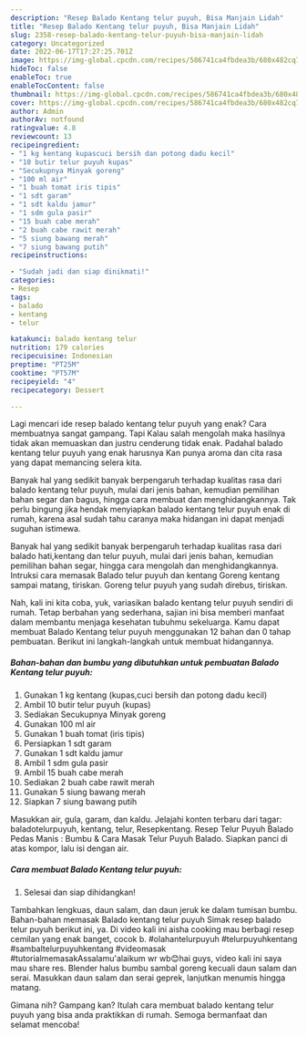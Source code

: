 ```yaml
---
description: "Resep Balado Kentang telur puyuh, Bisa Manjain Lidah"
title: "Resep Balado Kentang telur puyuh, Bisa Manjain Lidah"
slug: 2358-resep-balado-kentang-telur-puyuh-bisa-manjain-lidah
category: Uncategorized
date: 2022-06-17T17:27:25.701Z
image: https://img-global.cpcdn.com/recipes/586741ca4fbdea3b/680x482cq70/balado-kentang-telur-puyuh-foto-resep-utama.jpg
hideToc: false
enableToc: true
enableTocContent: false
thumbnail: https://img-global.cpcdn.com/recipes/586741ca4fbdea3b/680x482cq70/balado-kentang-telur-puyuh-foto-resep-utama.jpg
cover: https://img-global.cpcdn.com/recipes/586741ca4fbdea3b/680x482cq70/balado-kentang-telur-puyuh-foto-resep-utama.jpg
author: Admin
authorAv: notfound
ratingvalue: 4.8
reviewcount: 13
recipeingredient:
- "1 kg kentang kupascuci bersih dan potong dadu kecil"
- "10 butir telur puyuh kupas"
- "Secukupnya Minyak goreng"
- "100 ml air"
- "1 buah tomat iris tipis"
- "1 sdt garam"
- "1 sdt kaldu jamur"
- "1 sdm gula pasir"
- "15 buah cabe merah"
- "2 buah cabe rawit merah"
- "5 siung bawang merah"
- "7 siung bawang putih"
recipeinstructions:

- "Sudah jadi dan siap dinikmati!"
categories:
- Resep
tags:
- balado
- kentang
- telur

katakunci: balado kentang telur 
nutrition: 179 calories
recipecuisine: Indonesian
preptime: "PT25M"
cooktime: "PT57M"
recipeyield: "4"
recipecategory: Dessert

---
```



Lagi mencari ide resep balado kentang telur puyuh yang enak? Cara membuatnya sangat gampang. Tapi Kalau salah mengolah maka hasilnya tidak akan memuaskan dan justru cenderung tidak enak. Padahal balado kentang telur puyuh yang enak harusnya Kan punya aroma dan cita rasa yang dapat memancing selera kita.


Banyak hal yang sedikit banyak berpengaruh terhadap kualitas rasa dari balado kentang telur puyuh, mulai dari jenis bahan, kemudian pemilihan bahan segar dan bagus, hingga cara membuat dan menghidangkannya. Tak perlu bingung jika hendak menyiapkan balado kentang telur puyuh enak di rumah, karena asal sudah tahu caranya maka hidangan ini dapat menjadi suguhan istimewa.

Banyak hal yang sedikit banyak berpengaruh terhadap kualitas rasa dari balado hati,kentang dan telur puyuh, mulai dari jenis bahan, kemudian pemilihan bahan segar, hingga cara mengolah dan menghidangkannya. Intruksi cara memasak Balado telur puyuh dan kentang Goreng kentang sampai matang, tiriskan. Goreng telur puyuh yang sudah direbus, tiriskan.


Nah, kali ini kita coba, yuk, variasikan balado kentang telur puyuh sendiri di rumah. Tetap berbahan yang sederhana, sajian ini bisa memberi manfaat dalam membantu menjaga kesehatan tubuhmu sekeluarga. Kamu dapat membuat Balado Kentang telur puyuh menggunakan 12 bahan dan 0 tahap pembuatan. Berikut ini langkah-langkah untuk membuat hidangannya.

<!--inarticleads1-->

##### Bahan-bahan dan bumbu yang dibutuhkan untuk pembuatan Balado Kentang telur puyuh:

1. Gunakan 1 kg kentang (kupas,cuci bersih dan potong dadu kecil)
1. Ambil 10 butir telur puyuh (kupas)
1. Sediakan Secukupnya Minyak goreng
1. Gunakan 100 ml air
1. Gunakan 1 buah tomat (iris tipis)
1. Persiapkan 1 sdt garam
1. Gunakan 1 sdt kaldu jamur
1. Ambil 1 sdm gula pasir
1. Ambil 15 buah cabe merah
1. Sediakan 2 buah cabe rawit merah
1. Gunakan 5 siung bawang merah
1. Siapkan 7 siung bawang putih


Masukkan air, gula, garam, dan kaldu. Jelajahi konten terbaru dari tagar: baladotelurpuyuh, kentang, telur, Resepkentang. Resep Telur Puyuh Balado Pedas Manis : Bumbu &amp; Cara Masak Telur Puyuh Balado. Siapkan panci di atas kompor, lalu isi dengan air. 

<!--inarticleads2-->

##### Cara membuat Balado Kentang telur puyuh:


1. Selesai dan siap dihidangkan!

Tambahkan lengkuas, daun salam, dan daun jeruk ke dalam tumisan bumbu. Bahan-bahan memasak Balado kentang telur puyuh Simak resep balado telur puyuh berikut ini, ya. Di video kali ini aisha cooking mau berbagi resep cemilan yang enak banget, cocok b. #olahantelurpuyuh #telurpuyuhkentang #sambaltelurpuyuhkentang #videomasak #tutorialmemasakAssalamu&#39;alaikum wr wb😊hai guys, video kali ini saya mau share res. Blender halus bumbu sambal goreng kecuali daun salam dan serai. Masukkan daun salam dan serai geprek, lanjutkan menumis hingga matang. 

Gimana nih? Gampang kan? Itulah cara membuat balado kentang telur puyuh yang bisa anda praktikkan di rumah. Semoga bermanfaat dan selamat mencoba!
